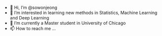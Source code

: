 - 👋 Hi, I’m @sowonjeong
- 👀 I’m interested in learning new methods in Statistics, Machine Learning and Deep Learning
- 🌱 I’m currently a Master student in University of Chicago
- 📫 How to reach me ...

<!---
sowonjeong/sowonjeong is a ✨ special ✨ repository because its `README.md` (this file) appears on your GitHub profile.
You can click the Preview link to take a look at your changes.
--->
